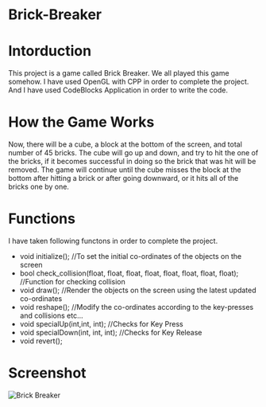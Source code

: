 # Brick-Breaker

# Intorduction 
This project is a game called Brick Breaker. We all played this game somehow.
I have used OpenGL with CPP in order to complete the project. And I have used CodeBlocks Application in order to write the code.

# How the Game Works
Now, there will be a cube, a block at the bottom of the screen, and total number of 45 bricks. The cube will go up and down, and try to hit the one of the bricks, if it becomes successful in doing so the brick that was hit will be removed. The game will continue until the cube misses the block at the bottom after hitting a brick or after going downward, or it hits all of the bricks one by one. 

# Functions
I have taken following functons in order to complete the project.
- void initialize();	//To set the initial co-ordinates of the objects on the screen
- bool check_collision(float, float, float, float, float, float, float, float); //Function for checking collision
- void draw();		//Render the objects on the screen using the latest updated co-ordinates
- void reshape();		//Modify the co-ordinates according to the key-presses and collisions etc...
- void specialUp(int,int, int); //Checks for Key Press
- void specialDown(int, int, int); //Checks for Key Release
- void revert();

# Screenshot
  ![Brick Breaker](https://user-images.githubusercontent.com/76622051/147859018-50d75822-bc10-49ee-862e-f6a7be322980.PNG)
